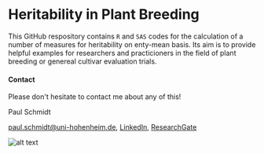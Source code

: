 # Heritability in Plant Breeding
This GitHub respository contains `R` and `SAS` codes for the calculation of a number of measures for heritability on enty-mean basis. Its aim is to provide helpful examples for researchers and practicioners in the field of plant breeding or genereal cultivar evaluation trials.

#### Contact
Please don't hesitate to contact me about any of this!

Paul Schmidt

paul.schmidt@uni-hohenheim.de, 
[LinkedIn](https://www.linkedin.com/in/schmidtpaul1989/), 
[ResearchGate](https://www.researchgate.net/profile/Paul_Schmidt17)

![alt text](https://www.uni-hohenheim.de/fileadmin/uni_hohenheim/Intranet_MA/Hochschulkommunikation/Corporate-Design/Logo/Uni-Hohenheim-Logo-Blau-EN.jpg)
